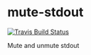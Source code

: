 # mute-stdout

[![Travis Build Status](https://img.shields.io/travis/js-cli/mute-stdout/master.svg?label=travis&style=flat-square)](https://travis-ci.org/js-cli/mute-stdout)

Mute and unmute stdout
